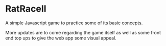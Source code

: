 # RatRaceII
A simple Javascript game to practice some of its basic concepts.

More updates are to come regarding the game itself as well as some front end top ups to give the web app some visual appeal.
